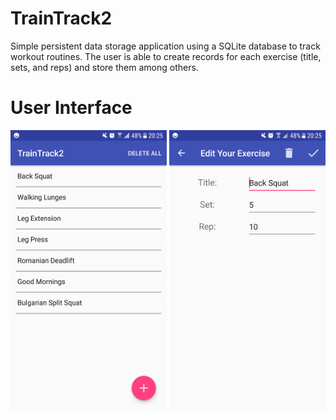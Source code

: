 # TrainTrack2
Simple persistent data storage application using a SQLite database to track workout routines.
The user is able to create records for each exercise (title, sets, and reps) and store them among others. 

# User Interface 

<img src="/Screenshots/Screenshot_20190909-202503.png" width="250" height="450"/> <img src="/Screenshots/Screenshot_20190909-202509.png" width="250" height="450"/>
